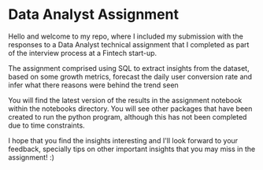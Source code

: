 # Data Analyst Assignment

Hello and welcome to my repo, where I included my submission with the responses to a Data Analyst technical assignment that I completed as part of the interview process at a Fintech start-up.

The assignment comprised using SQL to extract insights from the dataset, based on some growth metrics, forecast the daily user conversion rate and infer what there reasons were behind the trend seen

You will find the latest version of the results in the assignment notebook within the notebooks directory. You will see other packages that have been created to run the python program, although this has not been completed due to time constraints.

I hope that you find the insights interesting and I'll look forward to your feedback, specially tips on other important insights that you may miss in the assignment! :)

